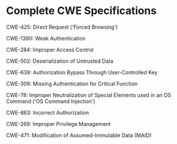 

# Complete CWE Specifications

CWE-425: Direct Request ('Forced Browsing')

CWE-1390: Weak Authentication

CWE-284: Improper Access Control

CWE-502: Deserialization of Untrusted Data

CWE-639: Authorization Bypass Through User-Controlled Key

CWE-306: Missing Authentication for Critical Function

CWE-78: Improper Neutralization of Special Elements used in an OS Command ('OS Command Injection')

CWE-863: Incorrect Authorization

CWE-269: Improper Privilege Management

CWE-471: Modification of Assumed-Immutable Data (MAID)